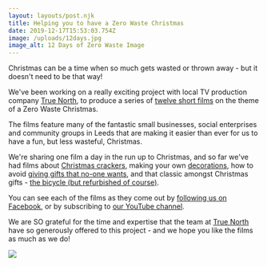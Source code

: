 ```yaml
---
layout: layouts/post.njk
title: Helping you to have a Zero Waste Christmas
date: 2019-12-17T15:53:03.754Z
image: /uploads/12days.jpg
image_alt: 12 Days of Zero Waste Image
---
```

Christmas can be a time when so much gets wasted or thrown away - but it doesn't need to be that way!

We've been working on a really exciting project with local TV production company [True North](https://www.truenorth.tv/), to produce a series of [twelve short films](https://www.youtube.com/channel/UCD4AOnL4OuGUnxHqDi_5ghQ/videos?view_as=public) on the theme of a Zero Waste Christmas.

The films feature many of the fantastic small businesses, social enterprises and community groups in Leeds that are making it easier than ever for us to have a fun, but less wasteful, Christmas. 

We're sharing one film a day in the run up to Christmas, and so far we've had films about [Christmas crackers](https://www.youtube.com/watch?v=gvi56N-onJM), making your own [decorations](https://www.youtube.com/watch?v=YuOFYE0sxtI&t=29s), how to avoid [giving gifts that no-one wants](https://www.youtube.com/watch?v=nB81ZlGAijo), and that classic amongst Christmas gifts - [the bicycle (but refurbished of course)](https://www.youtube.com/watch?v=cJ-BXnBHUlk).

You can see each of the films as they come out by [following us on Facebook](https://www.facebook.com/zerowasteleeds/), or by subscribing to [our YouTube channel](https://www.youtube.com/playlist?list=PLcImqkHEpk0pB_bvCe8dLyhwYma2pn3zg).

We are SO grateful for the time and expertise that the team at [True North](https://www.truenorth.tv/) have so generously offered to this project - and we hope you like the films as much as we do!

![](/uploads/12days.jpg)